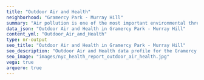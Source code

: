 ```yaml
---
title: "Outdoor Air and Health"
neighborhood: "Gramercy Park - Murray Hill"
summary: "Air pollution is one of the most important environmental threats to urban populations and while all people are exposed, pollutant emissions, levels of exposure, and population vulnerability vary across neighborhoods. Exposures to common air pollutants have been linked to respiratory and cardiovascular diseases, cancers, and premature deaths."
data_json: "Outdoor Air and Health in Gramercy Park - Murray Hill"
content_yml: "Outdoor_Air_and_Health"
type: nr-output
seo_title: "Outdoor Air and Health in Gramercy Park - Murray Hill"
seo_description: "Outdoor Air and Health data profile for the Gramercy Park - Murray Hill neighborhood of NYC."
seo_image: "images/nyc_health_report_outdoor_air_health.jpg"
vega: true
arquero: true
---
```

